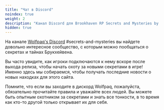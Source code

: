 ```yaml
---
title: "Чат в Discord"
noindex: true
weight: 2
description: "Канал Discord для Brookhaven RP Secrets and Mysteries by Wolfpaq"
hidden: true
---
```


На канале [Wolfpaq's Discord](https://discord.gg/wolfpaqgames) #secrets-and-mysteries вы найдете довольно интересное сообщество, с которым можно пообщаться о секретах и тайнах Брукхейвена. 

Вы часто увидите, как игроки подключаются к нему вскоре после выхода релиза, чтобы начать охоту за новыми секретами в игре! Именно здесь мы собираемся, чтобы получать последние новости о новых находках для этого сайта.

Помните, что если вы заходите в дискорд Wolfpaq, пожалуйста, обязательно прочитайте правила и уважайте всех людей. Вы можете быть опытным охотником за секретами и знать все тонкости, в то время как кто-то другой только открывает их для себя.